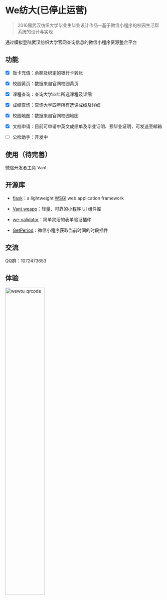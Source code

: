 # We纺大(已停止运营)
> 2016届武汉纺织大学毕业生毕业设计作品--基于微信小程序的校园生活帮系统的设计与实现

通过模拟登陆武汉纺织大学官网查询信息的微信小程序资源整合平台




## 功能

- [x] 饭卡充值：余额及绑定的银行卡转账
- [x] 校园黄页：数据来自官网校园黄页
- [x] 课程查询：查询大学四年所选课程及详细
- [x] 成绩查询：查询大学四年所有选课成绩及详细
- [x] 校园地图：数据来自官网校园地图
- [x] 文档申请：目前可申请中英文成绩单及毕业证明、预毕业证明，可发送至邮箱
- [ ] 公检助手：开发中



## 使用（待完善）

微信开发者工具  Vant 



##  开源库

- [flask](https://github.com/pallets/flask)：a lightweight [WSGI](https://wsgi.readthedocs.io/) web application framework

- [Vant weapp](https://github.com/youzan/vant-weapp)：轻量、可靠的小程序 UI 组件库
- [we-validator](https://github.com/ChanceYu/we-validator)：简单灵活的表单验证插件
- [GetPeriod](https://github.com/DaiRenQiang/GetPeriod)：微信小程序获取当前时间的时段插件



## 交流

QQ群：1072473653



## 体验

<img src="./images/wewtu_qrcode.png" alt="wewtu_qrcode" width="50%" />

